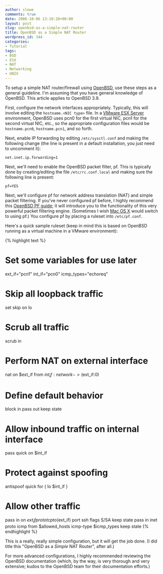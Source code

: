 ```yaml
---
author: slowe
comments: true
date: 2006-10-06 13:10:28+00:00
layout: post
slug: openbsd-as-a-simple-nat-router
title: OpenBSD as a Simple NAT Router
wordpress_id: 344
categories:
- Tutorial
tags:
- BSD
- ESX
- NAT
- Networking
- UNIX
---
```


To setup a simple NAT router/firewall using [OpenBSD](http://www.openbsd.org/), use these steps as a general guideline. I'm assuming that you have general knowledge of OpenBSD. This article applies to OpenBSD 3.9.

First, configure the network interfaces appropriately. Typically, this will involve editing the `hostname.<NIC type>` file. In a [VMware ESX Server](http://www.vmware.com/products/vi/esx/) environment, OpenBSD uses pcn0 for the first virtual NIC, pcn1 for the second virtual NIC, etc., so the appropriate configuration files would be `hostname.pcn0`, `hostname.pcn1`, and so forth.

Next, enable IP forwarding by editing `/etc/sysctl.conf` and making the following change (the line is present in a default installation, you just need to uncomment it):

    net.inet.ip.forwarding=1

Next, we'll need to enable the OpenBSD packet filter, pf. This is typically done by creating/editing the file `/etc/rc.conf.local` and making sure the following line is present:

    pf=YES

Next, we'll configure pf for network address translation (NAT) and simple packet filtering. If you've never configured pf before, I highly recommend this [OpenBSD PF guide](http://www.openbsd.org/faq/pf/index.html); it will introduce you to the functionality of this very powerful packet filtering engine. (Sometimes I wish [Mac OS X](http://www.apple.com/macosx/) would switch to using pf.) You configure pf by placing a ruleset into `/etc/pf.conf`.

Here's a quick sample ruleset (keep in mind this is based on OpenBSD running as a virtual machine in a VMware environment):

{% highlight text %}
# Set some variables for use later
ext_if="pcn1"
int_if="pcn0"
icmp_types="echoreq"

# Skip all loopback traffic
set skip on lo

# Scrub all traffic
scrub in

# Perform NAT on external interface
nat on $ext_if from $int_if:network -> ($ext_if:0)

# Define default behavior
block in
pass out keep state

# Allow inbound traffic on internal interface
pass quick on $int_if

# Protect against spoofing
antispoof quick for { lo $int_if }

# Allow other traffic
pass in on $ext_if proto tcp to ($ext_if) port ssh flags S/SA keep state
pass in inet proto icmp from $allowed_hosts icmp-type $icmp_types keep state
{% endhighlight %}

This is a really, really simple configuration, but it will get the job done. (I did title this "OpenBSD as a _Simple_ NAT Router", after all.)

For more advanced configurations, I highly recommended reviewing the OpenBSD documentation (which, by the way, is very thorough and very extensive; kudos to the OpenBSD team for their documentation efforts.)

